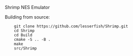 Shrimp NES Emulator

Building from source:

		git clone https://github.com/lesserfish/Shrimp.git
		cd Shrimp
		cd Build
		cmake -S .. -B .
		make
		src/Shrimp
	

